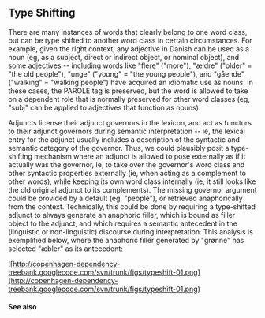 ## Type Shifting ##

There are many instances of words that clearly belong to one word class, but can be type shifted to another word class in certain circumstances. For example, given the right context, any adjective in Danish can be used as a noun (eg, as a subject, direct or indirect object, or nominal object), and some adjectives -- including words like "flere" ("more"), "ældre" ("older" = "the old people"), "unge" ("young" = "the young people"), and "gående" ("walking" = "walking people") have acquired an idiomatic use as nouns. In these cases, the PAROLE tag is preserved, but the word is allowed to take on a dependent role that is normally preserved for other word classes (eg, "subj" can be applied to adjectives that function as nouns).

Adjuncts license their adjunct governors in the lexicon, and act as functors to their adjunct governors during semantic interpretation -- ie, the lexical entry for the adjunct usually includes a description of the syntactic and semantic category of the governor. Thus, we could plausibly posit a type-shifting mechanism where an adjunct is allowed to pose externally as if it actually was the governor, ie, to take over the governor's word class and other syntactic properties externally (ie, when acting as a complement to other words), while keeping its own word class internally (ie, it still looks like the old original adjunct to its complements). The missing governor argument could be provided by a default (eg, "people"), or retrieved anaphorically from the context. Technically, this could be done by requiring a type-shifted adjunct to always generate an anaphoric filler, which is bound as filler object to the adjunct, and which requires a semantic antecedent in the (linguistic or non-linguistic) discourse during interpretation. This analysis is exemplified below, where the anaphoric filler generated by "grønne" has selected "æbler" as its antecedent:

![http://copenhagen-dependency-treebank.googlecode.com/svn/trunk/figs/typeshift-01.png](http://copenhagen-dependency-treebank.googlecode.com/svn/trunk/figs/typeshift-01.png)


#### See also ####

